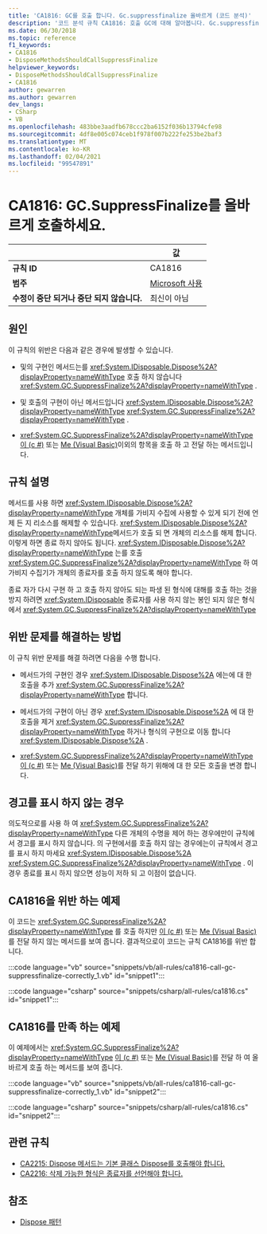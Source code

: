 ```yaml
---
title: 'CA1816: GC를 호출 합니다. Gc.suppressfinalize 올바르게 (코드 분석)'
description: '코드 분석 규칙 CA1816: 호출 GC에 대해 알아봅니다. Gc.suppressfinalize 올바르게'
ms.date: 06/30/2018
ms.topic: reference
f1_keywords:
- CA1816
- DisposeMethodsShouldCallSuppressFinalize
helpviewer_keywords:
- DisposeMethodsShouldCallSuppressFinalize
- CA1816
author: gewarren
ms.author: gewarren
dev_langs:
- CSharp
- VB
ms.openlocfilehash: 483bbe3aadfb678ccc2ba6152f036b13794cfe98
ms.sourcegitcommit: 4df8e005c074ceb1f978f007b222fe253be2baf3
ms.translationtype: MT
ms.contentlocale: ko-KR
ms.lasthandoff: 02/04/2021
ms.locfileid: "99547891"
---
```

# <a name="ca1816-call-gcsuppressfinalize-correctly"></a>CA1816: GC.SuppressFinalize를 올바르게 호출하세요.

| | 값 |
|-|-|
| **규칙 ID** |CA1816|
| **범주** |[Microsoft 사용](usage-warnings.md)|
| **수정이 중단 되거나 중단 되지 않습니다.** |최신이 아님|

## <a name="cause"></a>원인

이 규칙의 위반은 다음과 같은 경우에 발생할 수 있습니다.

- 및의 구현인 메서드는를 <xref:System.IDisposable.Dispose%2A?displayProperty=nameWithType> 호출 하지 않습니다 <xref:System.GC.SuppressFinalize%2A?displayProperty=nameWithType> .

- 및 호출의 구현이 아닌 메서드입니다 <xref:System.IDisposable.Dispose%2A?displayProperty=nameWithType> <xref:System.GC.SuppressFinalize%2A?displayProperty=nameWithType> .

- <xref:System.GC.SuppressFinalize%2A?displayProperty=nameWithType> [이 (c #)](../../../csharp/language-reference/keywords/this.md) 또는 [Me (Visual Basic)](../../../visual-basic/programming-guide/program-structure/me-my-mybase-and-myclass.md#me)이외의 항목을 호출 하 고 전달 하는 메서드입니다.

## <a name="rule-description"></a>규칙 설명

메서드를 사용 하면 <xref:System.IDisposable.Dispose%2A?displayProperty=nameWithType> 개체를 가비지 수집에 사용할 수 있게 되기 전에 언제 든 지 리소스를 해제할 수 있습니다. <xref:System.IDisposable.Dispose%2A?displayProperty=nameWithType>메서드가 호출 되 면 개체의 리소스를 해제 합니다. 이렇게 하면 종료 하지 않아도 됩니다. <xref:System.IDisposable.Dispose%2A?displayProperty=nameWithType> 는를 호출 <xref:System.GC.SuppressFinalize%2A?displayProperty=nameWithType> 하 여 가비지 수집기가 개체의 종료자를 호출 하지 않도록 해야 합니다.

종료 자가 다시 구현 하 고 호출 하지 않아도 되는 파생 된 형식에 대해를 호출 하는 것을 방지 하려면 <xref:System.IDisposable> 종료자를 사용 하지 않는 봉인 되지 않은 형식에서 <xref:System.GC.SuppressFinalize%2A?displayProperty=nameWithType>

## <a name="how-to-fix-violations"></a>위반 문제를 해결하는 방법

이 규칙 위반 문제를 해결 하려면 다음을 수행 합니다.

- 메서드가의 구현인 경우 <xref:System.IDisposable.Dispose%2A> 에는에 대 한 호출을 추가 <xref:System.GC.SuppressFinalize%2A?displayProperty=nameWithType> 합니다.

- 메서드가의 구현이 아닌 경우 <xref:System.IDisposable.Dispose%2A> 에 대 한 호출을 제거 <xref:System.GC.SuppressFinalize%2A?displayProperty=nameWithType> 하거나 형식의 구현으로 이동 합니다 <xref:System.IDisposable.Dispose%2A> .

- <xref:System.GC.SuppressFinalize%2A?displayProperty=nameWithType> [이 (c #)](../../../csharp/language-reference/keywords/this.md) 또는 [Me (Visual Basic)](../../../visual-basic/programming-guide/program-structure/me-my-mybase-and-myclass.md#me)를 전달 하기 위해에 대 한 모든 호출을 변경 합니다.

## <a name="when-to-suppress-warnings"></a>경고를 표시 하지 않는 경우

의도적으로를 사용 하 여 <xref:System.GC.SuppressFinalize%2A?displayProperty=nameWithType> 다른 개체의 수명을 제어 하는 경우에만이 규칙에서 경고를 표시 하지 않습니다. 의 구현에서를 호출 하지 않는 경우에는이 규칙에서 경고를 표시 하지 마세요 <xref:System.IDisposable.Dispose%2A> <xref:System.GC.SuppressFinalize%2A?displayProperty=nameWithType> . 이 경우 종료를 표시 하지 않으면 성능이 저하 되 고 이점이 없습니다.

## <a name="example-that-violates-ca1816"></a>CA1816을 위반 하는 예제

이 코드는 <xref:System.GC.SuppressFinalize%2A?displayProperty=nameWithType> 를 호출 하지만 [이 (c #)](../../../csharp/language-reference/keywords/this.md) 또는 [Me (Visual Basic)](../../../visual-basic/programming-guide/program-structure/me-my-mybase-and-myclass.md#me)를 전달 하지 않는 메서드를 보여 줍니다. 결과적으로이 코드는 규칙 CA1816를 위반 합니다.

:::code language="vb" source="snippets/vb/all-rules/ca1816-call-gc-suppressfinalize-correctly_1.vb" id="snippet1":::

:::code language="csharp" source="snippets/csharp/all-rules/ca1816.cs" id="snippet1":::

## <a name="example-that-satisfies-ca1816"></a>CA1816를 만족 하는 예제

이 예제에서는 <xref:System.GC.SuppressFinalize%2A?displayProperty=nameWithType> [이 (c #)](../../../csharp/language-reference/keywords/this.md) 또는 [Me (Visual Basic)](../../../visual-basic/programming-guide/program-structure/me-my-mybase-and-myclass.md#me)를 전달 하 여 올바르게 호출 하는 메서드를 보여 줍니다.

:::code language="vb" source="snippets/vb/all-rules/ca1816-call-gc-suppressfinalize-correctly_1.vb" id="snippet2":::

:::code language="csharp" source="snippets/csharp/all-rules/ca1816.cs" id="snippet2":::

## <a name="related-rules"></a>관련 규칙

- [CA2215: Dispose 메서드는 기본 클래스 Dispose를 호출해야 합니다.](ca2215.md)
- [CA2216: 삭제 가능한 형식은 종료자를 선언해야 합니다.](ca2216.md)

## <a name="see-also"></a>참조

- [Dispose 패턴](../../../standard/garbage-collection/implementing-dispose.md)
